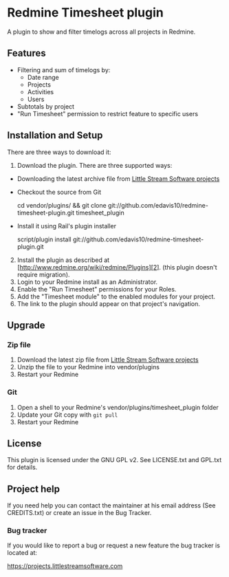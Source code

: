 # Redmine Timesheet plugin

A plugin to show and filter timelogs across all projects in Redmine.

## Features

* Filtering and sum of timelogs by:
  * Date range
  * Projects
  * Activities
  * Users
* Subtotals by project
* "Run Timesheet" permission to restrict feature to specific users

## Installation and Setup

There are three ways to download it:

1. Download the plugin.  There are three supported ways:
  * Downloading the latest archive file from [Little Stream Software projects][1]
  * Checkout the source from Git

       cd vendor/plugins/ && git clone git://github.com/edavis10/redmine-timesheet-plugin.git timesheet_plugin

  * Install it using Rail's plugin installer

       script/plugin install git://github.com/edavis10/redmine-timesheet-plugin.git

2. Install the plugin as described at [http://www.redmine.org/wiki/redmine/Plugins][2]. (this plugin doesn't require migration).
3. Login to your Redmine install as an Administrator.
4. Enable the "Run Timesheet" permissions for your Roles.
5. Add the "Timesheet module" to the enabled modules for your project.
6. The link to the plugin should appear on that project's navigation.

## Upgrade

### Zip file

1. Download the latest zip file from [Little Stream Software projects][1]
2. Unzip the file to your Redmine into vendor/plugins
3. Restart your Redmine

### Git

1. Open a shell to your Redmine's vendor/plugins/timesheet_plugin folder
2. Update your Git copy with `git pull`
3. Restart your Redmine

## License

This plugin is licensed under the GNU GPL v2.  See LICENSE.txt and GPL.txt for details.

## Project help

If you need help you can contact the maintainer at his email address (See CREDITS.txt) or create an issue in the Bug Tracker.

### Bug tracker

If you would like to report a bug or request a new feature the bug tracker is located at:

   https://projects.littlestreamsoftware.com


[1]: https://projects.littlestreamsoftware.com/projects/list_files/redmine-timesheet
[2]: http://www.redmine.org/wiki/redmine/Plugins
